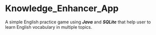 # Knowledge_Enhancer_App

A simple English practice game using _**Java**_ and _**SQLite**_ that help user to learn English vocabulary in multiple topics.
